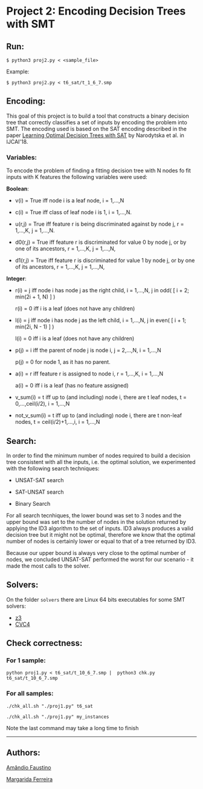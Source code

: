 # Project 2: Encoding Decision Trees with SMT

## Run:

`$ python3 proj2.py < <sample_file>`

Example:

`$ python3 proj2.py < t6_sat/t_1_6_7.smp`

## Encoding:

This goal of this project is to build a tool that constructs a binary decision tree that correctly classifies a set of inputs by encoding the problem into SMT. The encoding used is based on the SAT encoding described in the paper [Learning Optimal Decision Trees with SAT](https://www.ijcai.org/proceedings/2018/189) by Narodytska et al. in IJCAI'18.

### Variables:
To encode the problem of finding a fitting decision tree with N nodes fo fit inputs with K features the following variables were used:

**Boolean**:
- v(i) = True iff node i is a leaf node, i = 1,...,N

- c(i) = True iff class of leaf node i is 1, i = 1,...,N.

- u(r,j) = True iff feature r is being discriminated against by node j, r = 1,...,K, j = 1,...,N.

- d0(r,j) = True iff feature r is discriminated for value 0 by node j, or by one of its ancestors, r = 1,...,K, j = 1,...,N,

- d1(r,j) = True iff feature r is discriminated for value 1 by node j, or by one of its ancestors, r = 1,...,K, j = 1,...,N,

**Integer**:
- r(i) = j iff node i has node j as the right child, i = 1,...,N, j in odd( [ i + 2; min(2i + 1, N) ] )

  r(i) = 0 iff i is a leaf (does not have any children)
  
- l(i) = j iff node i has node j as the left child, i = 1,...,N, j in even( [ i + 1; min(2i, N - 1) ] )

  l(i) = 0 iff i is a leaf (does not have any children)
  
- p(j) = i iff the parent of node j is node i, j = 2,...,N, i = 1,...,N

  p(j) = 0 for node 1, as it has no parent.

- a(i) = r iff feature r is assigned to node i, r = 1,...,K, i = 1,...,N

  a(i) = 0 iff i is a leaf (has no feature assigned)

- v_sum(i) = t iff up to (and including) node i, there are t leaf nodes, t = 0,...,ceil(i/2), i = 1,...,N

- not_v_sum(i) = t iff up to (and including) node i, there are t non-leaf nodes, t = ceil(i/2)+1,...,i, i = 1,...,N

## Search:
In order to find the minimum number of nodes required to build a decision tree consistent with all the inputs, i.e. the optimal solution, we experimented with the following search techniques:

 - UNSAT-SAT search
 
 - SAT-UNSAT search
 
 - Binary Search
 
For all search tecnhiques, the lower bound was set to 3 nodes and the upper bound was set to the number of nodes in the solution returned by applying the ID3 algorithm to the set of inputs. ID3 always produces a valid decision tree but it might not be optimal, therefore we know that the optimal number of nodes is certainly lower or equal to that of a tree returned by ID3.

Because our upper bound is always very close to the optimal number of nodes, we concluded UNSAT-SAT performed the worst for our scenario - it made the most calls to the solver.

## Solvers:

On the folder `solvers` there are Linux 64 bits executables for some SMT solvers:

 - [z3](https://github.com/Z3Prover/z3)
 - [CVC4](https://github.com/CVC4/CVC4)


## Check correctness:

### For 1 sample:

`python proj1.py < t6_sat/t_10_6_7.smp |  python3 chk.py  t6_sat/t_10_6_7.smp`

### For all samples:
`./chk_all.sh "./proj1.py" t6_sat`

`./chk_all.sh "./proj1.py" my_instances`

Note the last command may take a long time to finish

-----
## Authors:

[Amândio Faustino](https://github.com/Nandinski)

[Margarida Ferreira](https://github.com/Marghrid)

